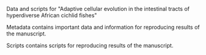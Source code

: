 Data and scripts for "Adaptive cellular evolution in the intestinal tracts of hyperdiverse African cichlid fishes"

Metadata contains important data and information for reproducing results of the manuscript. 

Scripts contains scripts for reproducing results of the manuscript.

